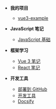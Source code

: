 - **我的项目**
  - [vue3-example](https://kaizhou-chen.github.io/vue3-example/ "vue3-example")

- **JavaScript 笔记**
  - [JavaScript 基础](docs/JavaScript基础/ "JavaScript 基础")

- **框架学习**
  - [Vue 3 笔记](docs/Vue3/2.Vue_3_基础/01.模板语法 "Vue 3 笔记")
  - [React 笔记](docs/React/2.React_基础/01.React_Hooks "React 笔记")

- **开发工具**
  - [部署到 GitHub](docs/_get_start/部署到github "部署到 GitHub")
  - [开发工具](docs/_get_start/开发工具 "开发工具")
  - [Docsify](docs/_get_start/Docsify "Docsify")
 
